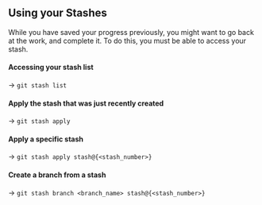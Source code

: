 ## Using your Stashes

While you have saved your progress previously, you might want to go back at the work, and complete it. To do this, you must be able to access your stash.


#### Accessing your stash list

-> ```git stash list```

#### Apply the stash that was just recently created

-> ```git stash apply```

#### Apply a specific stash

-> ```git stash apply stash@{<stash_number>}```

#### Create a branch from a stash

-> ```git stash branch <branch_name> stash@{<stash_number>}```
